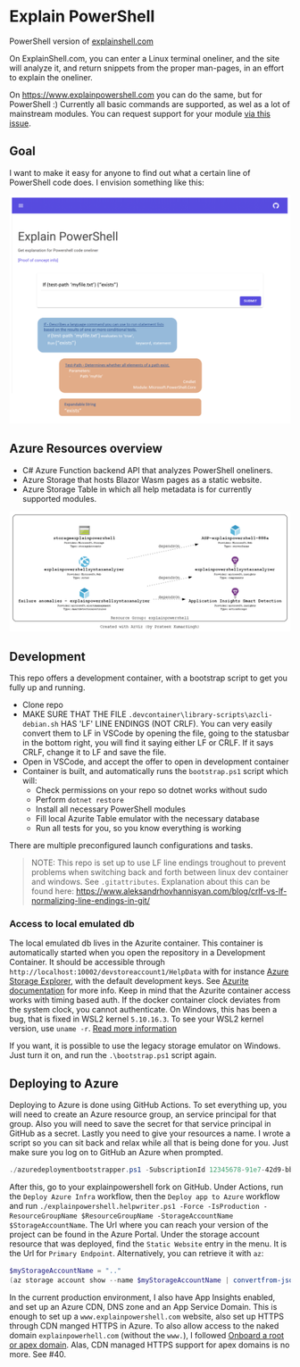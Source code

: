 # Explain PowerShell

PowerShell version of [explainshell.com](explainshell.com)

On ExplainShell.com, you can enter a Linux terminal oneliner, and the site will analyze it, and return snippets from the proper man-pages, in an effort to explain the oneliner. 

On https://www.explainpowershell.com you can do the same, but for PowerShell :)
Currently all basic commands are supported, as wel as a lot of mainstream modules. You can request support for your module [via this issue](https://github.com/Jawz84/explainpowershell/issues/43).

## Goal

I want to make it easy for anyone to find out what a certain line of PowerShell code does.
I envision something like this:

![mock](./Mockup.png)

## Azure Resources overview

* C# Azure Function backend API that analyzes PowerShell oneliners.
* Azure Storage that hosts Blazor Wasm pages as a static website.
* Azure Storage Table in which all help metadata is for currently supported modules.

![azure resources](./AzViz.png)

## Development

This repo offers a development container, with a bootstrap script to get you fully up and running.
- Clone repo
- MAKE SURE THAT THE FILE `.devcontainer\library-scripts\azcli-debian.sh` HAS 'LF' LINE ENDINGS (NOT CRLF).
  You can very easily convert them to LF in VSCode by opening the file, going to the statusbar in the bottom right, you will find it saying either LF or CRLF. If it says CRLF, change it to LF and save the file.
- Open in VSCode, and accept the offer to open in development container
- Container is built, and automatically runs the `bootstrap.ps1` script which will:
    - Check permissions on your repo so dotnet works without sudo
    - Perform `dotnet restore`
    - Install all necessary PowerShell modules
    - Fill local Azurite Table emulator with the necessary database
    - Run all tests for you, so you know everything is working

There are multiple preconfigured launch configurations and tasks.

> NOTE: This repo is set up to use LF line endings troughout to prevent problems when switching back and forth between linux dev container and windows. See `.gitattributes`. Explanation about this can be found here: https://www.aleksandrhovhannisyan.com/blog/crlf-vs-lf-normalizing-line-endings-in-git/

### Access to local emulated db

The local emulated db lives in the Azurite container. This container is automatically started when you open the repository in a Development Container. It should be accessible through `http://localhost:10002/devstoreaccount1/HelpData` with for instance [Azure Storage Explorer](https://azure.microsoft.com/en-us/features/storage-explorer/), with the default development keys. See [Azurite documentation](https://docs.microsoft.com/en-us/azure/storage/common/storage-use-azurite) for more info. 
Keep in mind that the Azurite container access works with timing based auth. If the docker container clock deviates from the system clock, you cannot authenticate. On Windows, this has been a bug, that is fixed in WSL2 kernel `5.10.16.3`. To see your WSL2 kernel version, use `uname -r`. [Read more information](https://devblogs.microsoft.com/commandline/servicing-the-windows-subsystem-for-linux-wsl-2-linux-kernel/#bug-fix-clock-sync)

If you want, it is possible to use the legacy storage emulator on Windows. Just turn it on, and run the `.\bootstrap.ps1` script again.

## Deploying to Azure

Deploying to Azure is done using GitHub Actions. To set everything up, you will need to create an Azure resource group, an service principal for that group. Also you will need to save the secret for that service principal in GitHub as a secret. Lastly you need to give your resources a name. 
I wrote a script so you can sit back and relax while all that is being done for you. Just make sure you log on to GitHub an Azure when prompted.

```powershell
./azuredeploymentbootstrapper.ps1 -SubscriptionId 12345678-91e7-42d9-bb2d-09876543321 -ResourceGroupName MyExplainPowerShell -AzureLocation westeurope
```

After this, go to your explainpowershell fork on GitHub. Under Actions, run the `Deploy Azure Infra` workflow, then the `Deploy app to Azure` workflow and run `./explainpowershell.helpwriter.ps1 -Force -IsProduction -ResourceGroupName $ResourceGroupName -StorageAccountName $StorageAccountName`.
The Url where you can reach your version of the project can be found in the Azure Portal. Under the storage account resource that was deployed, find the `Static Website` entry in the menu. It is the Url for `Primary Endpoint`. 
Alternatively, you can retrieve it with `az`:

```powershell
$myStorageAccountName = ".."
(az storage account show --name $myStorageAccountName | convertfrom-json).primaryEndpoints.web
```

In the current production environment, I also have App Insights enabled, and set up an Azure CDN, DNS zone and an App Service Domain. This is enough to set up a `www.explainpowershell.com` website, also set up HTTPS through CDN manged HTTPS in Azure. To also allow access to the naked domain `explainpowerhell.com` (without the `www.`), I followed [Onboard a root or apex domain](https://docs.microsoft.com/en-us/azure/cdn/onboard-apex-domain). Alas, CDN managed HTTPS support for apex domains is no more. See #40.
